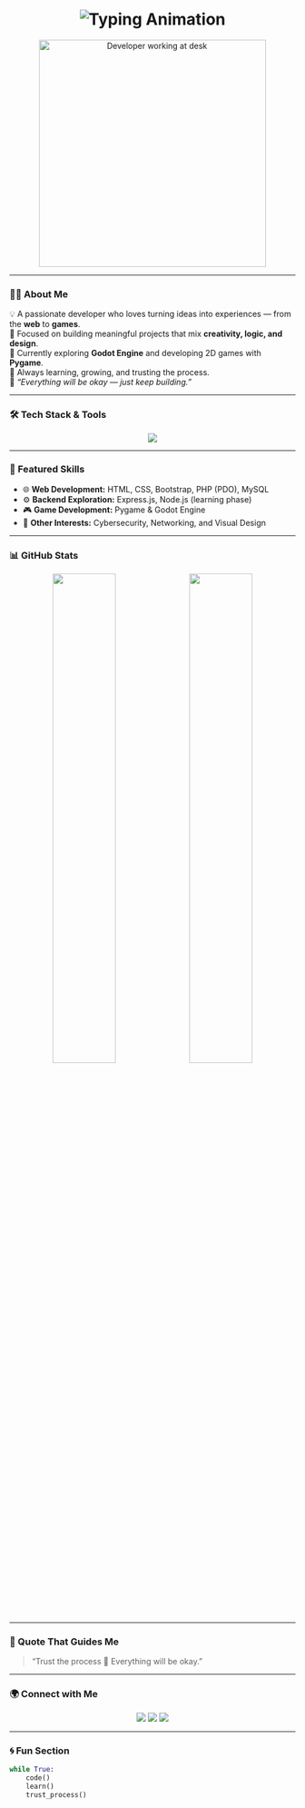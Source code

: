 <!-- 🌟 Yacine Talahri - Unique GitHub README -->

<h1 align="center">
  <img src="https://readme-typing-svg.herokuapp.com?font=JetBrains+Mono&size=30&duration=3000&pause=1000&color=00F5FF&center=true&vCenter=true&width=500&lines=Hey%2C+I'm+Yacine+Talahri+👋;Web+Developer+%26+Game+Creator;Passionate+about+Code+%26+Creativity" alt="Typing Animation" />
</h1>

<p align="center">
  <img src="https://i.imgur.com/8MupZHY.gif" width="400" alt="Developer working at desk"/>
</p>

---

### 👨‍💻 About Me

💡 A passionate developer who loves turning ideas into experiences — from the **web** to **games**.  
🎯 Focused on building meaningful projects that mix **creativity, logic, and design**.  
🌱 Currently exploring **Godot Engine** and developing 2D games with **Pygame**.  
💬 Always learning, growing, and trusting the process.  
💖 *“Everything will be okay — just keep building.”*

---

### 🛠️ Tech Stack & Tools

<p align="center">
  <img src="https://skillicons.dev/icons?i=html,css,js,php,mysql,python,cpp,git,github,linux,godot" />
</p>

---

### 🚀 Featured Skills

- 🌐 **Web Development:** HTML, CSS, Bootstrap, PHP (PDO), MySQL  
- ⚙️ **Backend Exploration:** Express.js, Node.js (learning phase)  
- 🎮 **Game Development:** Pygame & Godot Engine  
- 🧠 **Other Interests:** Cybersecurity, Networking, and Visual Design  

---

### 📊 GitHub Stats

<p align="center">
  <img width="47%" src="https://github-readme-stats.vercel.app/api?username=YacineTalahri&show_icons=true&theme=tokyonight" />
  <img width="47%" src="https://github-readme-streak-stats.herokuapp.com/?user=YacineTalahri&theme=tokyonight" />
</p>

---

### 🌌 Quote That Guides Me

> “Trust the process 🌱 Everything will be okay.”

---

### 🌍 Connect with Me

<p align="center">
  <a href="https://github.com/YacineTalahri" target="_blank"><img src="https://img.shields.io/badge/GitHub-181717?style=for-the-badge&logo=github&logoColor=white"/></a>
  <a href="https://www.linkedin.com/" target="_blank"><img src="https://img.shields.io/badge/LinkedIn-0077B5?style=for-the-badge&logo=linkedin&logoColor=white"/></a>
  <a href="https://www.instagram.com/" target="_blank"><img src="https://img.shields.io/badge/Instagram-E4405F?style=for-the-badge&logo=instagram&logoColor=white"/></a>
</p>

---

### 🌀 Fun Section

```python
while True:
    code()
    learn()
    trust_process()
